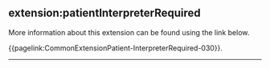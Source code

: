## extension:patientInterpreterRequired

More information about this extension can be found using the link below.

{{pagelink:CommonExtensionPatient-InterpreterRequired-030}}.

---
